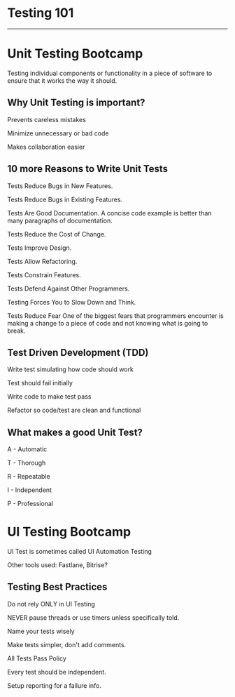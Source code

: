 # Testing 101
---

 # Unit Testing Bootcamp

Testing individual components or functionality in a piece of software to ensure that it works the way it should.


## Why Unit Testing is important?

Prevents careless mistakes

Minimize unnecessary or bad code

Makes collaboration easier


## 10 more  Reasons to Write Unit Tests

Tests Reduce Bugs in New Features.

Tests Reduce Bugs in Existing Features.

Tests Are Good Documentation. A concise code example is better than many paragraphs of documentation.

Tests Reduce the Cost of Change.

Tests Improve Design.

Tests Allow Refactoring.

Tests Constrain Features.

Tests Defend Against Other Programmers.

Testing Forces You to Slow Down and Think.

Tests Reduce Fear One of the biggest fears that programmers encounter is making a change to a piece of code and not knowing what is going to break.


## Test Driven Development (TDD)

Write test simulating how code should work

Test should fail initially

Write code to make test pass

Refactor so code/test are clean and functional


## What makes a good Unit Test?


A - Automatic

T - Thorough

R - Repeatable

I - Independent

P - Professional


# UI Testing Bootcamp


UI Test is sometimes called UI Automation Testing

Other tools used: Fastlane, Bitrise?



## Testing Best Practices


Do not rely ONLY in UI Testing

NEVER pause threads or use timers unless specifically told.

Name your tests wisely

Make tests simpler, don't add comments.

All Tests Pass Policy

Every test should be independent.

Setup reporting for a failure info.
